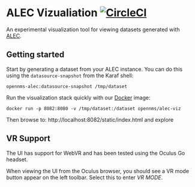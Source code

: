 # ALEC Vizualiation [![CircleCI](https://circleci.com/gh/OpenNMS/alec-viz.svg?style=svg)](https://circleci.com/gh/OpenNMS/alec-viz)

An experimental visualization tool for viewing datasets generated with [ALEC](https://github.com/OpenNMS/alec).

## Getting started

Start by generating a dataset from your ALEC instance.
You can do this using the `datasource-snapshot` from the Karaf shell:
```
opennms-alec:datasource-snapshot /tmp/dataset
```

Run the visualization stack quickly with our [Docker](https://hub.docker.com/r/opennms/alec-viz) image:
```
docker run -p 8082:8080 -v /tmp/dataset:/dataset opennms/alec-viz
```

Then browse to: http://localhost:8082/static/index.html and explore

## VR Support

The UI has support for WebVR and has been tested using the Oculus Go headset.

When viewing the UI from the Oculus browser, you should see a VR mode button appear on the left toolbar.
Select this to enter *VR MODE*.

